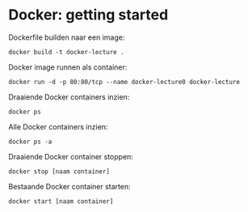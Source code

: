 # Docker: getting started

Dockerfile builden naar een image:
```
docker build -t docker-lecture .
```

Docker image runnen als container:
```
docker run -d -p 80:80/tcp --name docker-lecture0 docker-lecture
```

Draaiende Docker containers inzien:
```
docker ps
```

Alle Docker containers inzien:
```
docker ps -a
```

Draaiende Docker container stoppen:
```
docker stop [naam container]
```

Bestaande Docker container starten:
```
docker start [naam container]
```